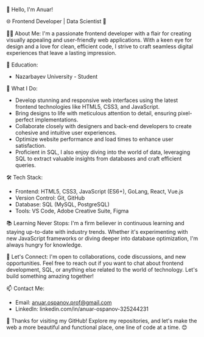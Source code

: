 👋 Hello, I'm Anuar!

🌐 Frontend Developer | Data Scientist 🎨

👨‍💻 About Me:
I'm a passionate frontend developer with a flair for creating visually appealing and user-friendly web applications. With a keen eye for design and a love for clean, efficient code, I strive to craft seamless digital experiences that leave a lasting impression.

💼 Education:
- Nazarbayev University - Student


🚀 What I Do:
- Develop stunning and responsive web interfaces using the latest frontend technologies like HTML5, CSS3, and JavaScript.
- Bring designs to life with meticulous attention to detail, ensuring pixel-perfect implementations.
- Collaborate closely with designers and back-end developers to create cohesive and intuitive user experiences.
- Optimize website performance and load times to enhance user satisfaction.
- Proficient in SQL, I also enjoy diving into the world of data, leveraging SQL to extract valuable insights from databases and craft efficient queries.

🛠️ Tech Stack:
- Frontend: HTML5, CSS3, JavaScript (ES6+), GoLang, React, Vue.js
- Version Control: Git, GitHub
- Database: SQL (MySQL, PostgreSQL)
- Tools: VS Code, Adobe Creative Suite, Figma

📚 Learning Never Stops:
I'm a firm believer in continuous learning and staying up-to-date with industry trends. Whether it's experimenting with new JavaScript frameworks or diving deeper into database optimization, I'm always hungry for knowledge.

🌟 Let's Connect:
I'm open to collaborations, code discussions, and new opportunities. Feel free to reach out if you want to chat about frontend development, SQL, or anything else related to the world of technology. Let's build something amazing together!

📫 Contact Me:
- Email: anuar.ospanov.prof@gmail.com
- LinkedIn: linkedin.com/in/anuar-ospanov-325244231

🚀 Thanks for visiting my GitHub! Explore my repositories, and let's make the web a more beautiful and functional place, one line of code at a time. 😊
